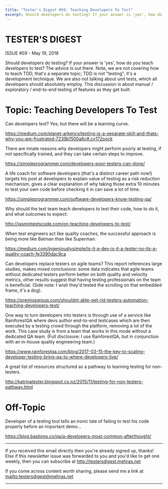 ```yaml
---
title: "Tester's Digest #59: Teaching Developers To Test"
excerpt: Should developers do testing? If your answer is 'yes', how do you teach developers to test?
---
```


TESTER'S DIGEST
===============
ISSUE #59 - May 19, 2018

Should developers do testing? If your answer is 'yes', how do you teach developers to test? The advice is out there. Note, we are not covering how to teach TDD, that's a separate topic; TDD is not "testing", it's a development technique. We are also not talking about unit tests, which all developers should absolutely employ. This discussion is about manual / exploratory / end-to-end testing of features as they get built.

Topic: Teaching Developers To Test
==================================

Can developers test? Yes; but there will be a learning curve.

<https://medium.com/planet-arkency/testing-is-a-separate-skill-and-thats-why-you-are-frustrated-7239b1500a6c#.cv172oock>

There are innate reasons why developers might perform poorly at testing, if not specifically trained, and they can take certain steps to improve.

<https://simpleprogrammer.com/developers-poor-testers-can-done/>

A life coach for software developers (that's a distinct career path now!) targets his post at developers to explain value of testing as a risk reduction mechanism, gives a clear explanation of why taking those extra 10 minutes to test your own code before checking it in can save a lot of time.

<https://simpleprogrammer.com/software-developers-know-testing-qa/>

Why should the test team teach developers to test their code, how to do it, and what outcomes to expect:

<http://jasmintestscode.com/on-teaching-developers-to-test/>

When test engineers act like quality coaches, the successful approach is being more like Batman than like Superman:

<https://medium.com/ingeniouslysimple/is-it-a-dev-is-it-a-tester-no-its-a-quality-coach-fe3390dac9ca>

Can developers replace testers on agile teams? This report references large studies, makes mixed conclusions: some data indicates that agile teams without dedicated testers perform better on both quality and velocity metrics, other results suggest that having testing professionals on the team is beneficial. (Side note: I wish they'd tested the scrolling on that embedded frame, it's a dog).

<https://premiosgroup.com/shouldnt-able-get-rid-testers-automation-teaching-developers-test/>

One way to turn developers into testers is through use of a service like RainforestQA where devs author end-to-end testcases which are then executed by a testing crowd through the platform, removing a lot of the work. This case study is from a team that works in this mode without a dedicated QA team. (Full disclosure: I use RainforestQA, but in conjunction with an in-house quality engineering team.)

<https://www.rainforestqa.com/blog/2017-03-15-the-key-to-scaling-developer-testing-bring-qa-to-where-developers-live/>

A great list of resources structured as a pathway to learning testing for non-testers.

<http://katrinatester.blogspot.co.nz/2015/11/testing-for-non-testers-pathway.html>


Off-Topic
=========

Developer of a testing tool tells an ironic tale of failing to test his code properly before an important demo...

<https://blog.bastions.co/qa/a-developers-most-common-afterthought/>

---

If you received this email directly then you're already signed up, thanks! Else
if this newsletter issue was forwarded to you and you'd like to get one weekly,
then you can subscribe at <http://testersdigest.mehras.net>

If you come across content worth sharing, please send me a link at
<mailto:testersdigest@mehras.net>

---
